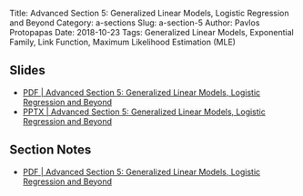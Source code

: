 Title: Advanced Section 5: Generalized Linear Models, Logistic Regression and Beyond
Category: a-sections
Slug: a-section-5
Author: Pavlos Protopapas
Date: 2018-10-23
Tags: Generalized Linear Models, Exponential Family, Link Function, Maximum Likelihood Estimation (MLE)


## Slides

- [PDF | Advanced Section 5: Generalized Linear Models, Logistic Regression and Beyond]({attach}presentation/a_section5_glms.pdf)
- [PPTX | Advanced Section 5: Generalized Linear Models, Logistic Regression and Beyond]({attach}presentation/a_section5_glms.pptx)

## Section Notes

- [PDF | Advanced Section 5: Generalized Linear Models, Logistic Regression and Beyond]({attach}presentation/notes/a_section5_glms_notes.pdf)